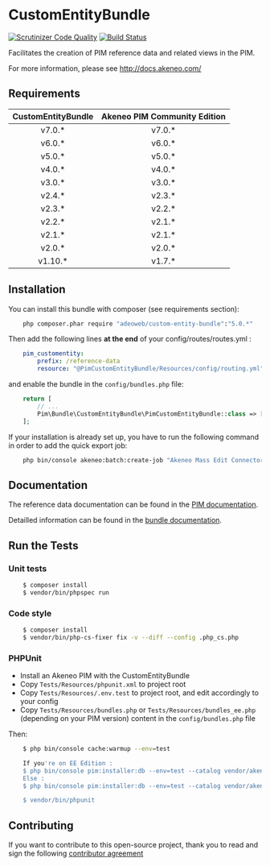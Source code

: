 # CustomEntityBundle

[![Scrutinizer Code Quality](https://scrutinizer-ci.com/g/akeneo-labs/CustomEntityBundle/badges/quality-score.png?b=master)](https://scrutinizer-ci.com/g/akeneo-labs/CustomEntityBundle/?branch=master)
[![Build Status](https://travis-ci.org/akeneo-labs/CustomEntityBundle.svg?branch=master)](https://travis-ci.org/akeneo-labs/CustomEntityBundle)

Facilitates the creation of PIM reference data and related views in the PIM.

For more information, please see http://docs.akeneo.com/

## Requirements

| CustomEntityBundle   | Akeneo PIM Community Edition |
|:--------------------:|:----------------------------:|
| v7.0.*               | v7.0.*                       |
| v6.0.*               | v6.0.*                       |
| v5.0.*               | v5.0.*                       |
| v4.0.*               | v4.0.*                       |
| v3.0.*               | v3.0.*                       |
| v2.4.*               | v2.3.*                       |
| v2.3.*               | v2.2.*                       |
| v2.2.*               | v2.1.*                       |
| v2.1.*               | v2.1.*                       |
| v2.0.*               | v2.0.*                       |
| v1.10.*              | v1.7.*                       |

## Installation
You can install this bundle with composer (see requirements section):

```bash
    php composer.phar require "adeoweb/custom-entity-bundle":"5.0.*"
```

Then add the following lines **at the end** of your config/routes/routes.yml :

```yaml
    pim_customentity:
        prefix: /reference-data
        resource: "@PimCustomEntityBundle/Resources/config/routing.yml"
```

and enable the bundle in the `config/bundles.php` file:

```php
    return [
        // ...
        Pim\Bundle\CustomEntityBundle\PimCustomEntityBundle::class => ['all' => true]
    ];
```

If your installation is already set up, you have to run the following command in order to add the quick export job:
 
```bash
    php bin/console akeneo:batch:create-job "Akeneo Mass Edit Connector" "csv_reference_data_quick_export" "quick_export" "csv_reference_data_quick_export" '{"delimiter": ";", "enclosure": "\"", "withHeader": true, "filePath": "/tmp/reference_data_quick_export.csv"}'
```

## Documentation

The reference data documentation can be found in the 
[PIM documentation](https://docs.akeneo.com/4.0/manipulate_pim_data/catalog_structure/creating_a_reference_data.html).

Detailled information can be found in the [bundle documentation](docs/index.md).

## Run the Tests

### Unit tests

```bash
    $ composer install
    $ vendor/bin/phpspec run
```

### Code style

```bash
    $ composer install
    $ vendor/bin/php-cs-fixer fix -v --diff --config .php_cs.php
```

### PHPUnit

* Install an Akeneo PIM with the CustomEntityBundle
* Copy `Tests/Resources/phpunit.xml` to project root
* Copy `Tests/Resources/.env.test` to project root, and edit accordingly to your config
* Copy `Tests/Resources/bundles.php` or `Tests/Resources/bundles_ee.php` (depending on your PIM version) content in the `config/bundles.php` file

Then:

```bash
    $ php bin/console cache:warmup --env=test

    If you're on EE Edition :
    $ php bin/console pim:installer:db --env=test --catalog vendor/akeneo/pim-enterprise-dev/src/Akeneo/Platform/Bundle/InstallerBundle/Resources/fixtures/minimal
    Else :
    $ php bin/console pim:installer:db --env=test --catalog vendor/akeneo/pim-community-dev/src/Akeneo/Platform/Bundle/InstallerBundle/Resources/fixtures/minimal

    $ vendor/bin/phpunit
```

## Contributing

If you want to contribute to this open-source project,
thank you to read and sign the following [contributor agreement](http://www.akeneo.com/contributor-license-agreement/)

